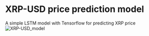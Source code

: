 # XRP-USD price prediction model
A simple LSTM model with Tensorflow for predicting XRP price
![XRP-USD_model](https://user-images.githubusercontent.com/6577216/124356617-982b3f00-dc1f-11eb-89a9-a5b150e95abf.png)
